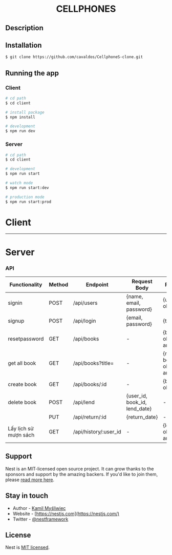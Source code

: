 # <center>CELLPHONES</center>

## Description

## Installation

```bash
$ git clone https://github.com/cavaldos/CellphoneS-clone.git
```

## Running the app

### Client

```bash
# cd path
$ cd client

# install package
$ npm install

# development
$ npm run dev
```

### Server

```bash
# cd path
$ cd client

# development
$ npm run start

# watch mode
$ npm run start:dev

# production mode
$ npm run start:prod
```

# Client

---

# Server

### API

| Functionality         | Method | Endpoint              | Request Body                  | Response                      |
| --------------------- | ------ | --------------------- | ----------------------------- | ----------------------------- |
| signin                | POST   | /api/users            | {name, email, password}       | {user object}                 |
| signup                | POST   | /api/login            | {email, password}             | {token}                       |
| resetpassword         | GET    | /api/books            | -                             | {book objects array}          |
| get all book          | GET    | /api/books?title=     | -                             | {matching book objects array} |
| create book           | GET    | /api/books/:id        | -                             | {book object}                 |
| delete book           | POST   | /api/lend             | {user_id, book_id, lend_date} | -                             |
|                       | PUT    | /api/return/:id       | {return_date}                 | -                             |
| Lấy lịch sử mượn sách | GET    | /api/history/:user_id | -                             | {lend/return objects array}   |

## Support

Nest is an MIT-licensed open source project. It can grow thanks to the sponsors and support by the amazing backers. If you'd like to join them, please [read more here](https://docs.nestjs.com/support).

## Stay in touch

- Author - [Kamil Myśliwiec](https://kamilmysliwiec.com)
- Website - [https://nestjs.com](https://nestjs.com/)
- Twitter - [@nestframework](https://twitter.com/nestframework)

## License

Nest is [MIT licensed](LICENSE).
